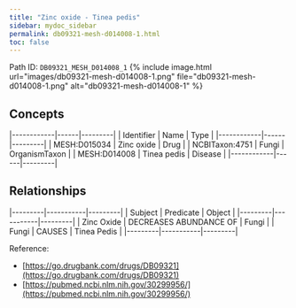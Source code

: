 ```yaml
---
title: "Zinc oxide - Tinea pedis"
sidebar: mydoc_sidebar
permalink: db09321-mesh-d014008-1.html
toc: false 
---
```



Path ID: `DB09321_MESH_D014008_1`
{% include image.html url="images/db09321-mesh-d014008-1.png" file="db09321-mesh-d014008-1.png" alt="db09321-mesh-d014008-1" %}

## Concepts

|------------|------|---------|
| Identifier | Name | Type    |
|------------|------|---------|
| MESH:D015034 | Zinc oxide | Drug |
| NCBITaxon:4751 | Fungi | OrganismTaxon |
| MESH:D014008 | Tinea pedis | Disease |
|------------|------|---------|

## Relationships

|---------|-----------|---------|
| Subject | Predicate | Object  |
|---------|-----------|---------|
| Zinc Oxide | DECREASES ABUNDANCE OF | Fungi |
| Fungi | CAUSES | Tinea Pedis |
|---------|-----------|---------|

Reference: 
  - [https://go.drugbank.com/drugs/DB09321](https://go.drugbank.com/drugs/DB09321)
  - [https://pubmed.ncbi.nlm.nih.gov/30299956/](https://pubmed.ncbi.nlm.nih.gov/30299956/)
